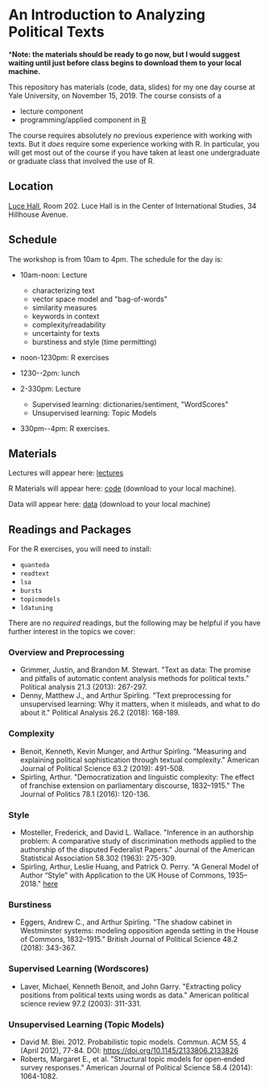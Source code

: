 # An Introduction to Analyzing Political Texts

***Note: the materials should be ready to go now, but I would suggest waiting until just before class begins to download them to your local machine.**

This repository has materials (code, data, slides) for my one day course at Yale University, on November 15, 2019. The course consists of a
* lecture component
* programming/applied component in [R](https://www.r-project.org/)

The course requires absolutely *no* previous experience with working with texts.  But it *does* require some experience working with R.  In particular, you will get most out of the course if you have taken at least one undergraduate or graduate class that involved the use of R.


## Location
[Luce Hall](https://conferencesandevents.yale.edu/about-us/venues/luce-hall), Room 202. Luce Hall is in the Center of International Studies, 34 Hillhouse Avenue.

## Schedule
The workshop is from 10am to 4pm.  The schedule for the day is: 
* 10am-noon: Lecture
  * characterizing text
  * vector space model and "bag-of-words"
  * similarity measures
  * keywords in context
  * complexity/readability
  * uncertainty for texts
  * burstiness and style (time permitting)
* noon-1230pm: R exercises

* 1230--2pm: lunch

* 2-330pm: Lecture
  * Supervised learning: dictionaries/sentiment, "WordScores"
  * Unsupervised learning: Topic Models 
* 330pm--4pm: R exercises.

## Materials
Lectures will appear here: [lectures](https://github.com/ArthurSpirling/yale_text_course/tree/master/course_lectures)

R Materials will appear here: [code](https://github.com/ArthurSpirling/yale_text_course/tree/master/R_code)  (download to your local machine). 

Data will appear here: [data](https://github.com/ArthurSpirling/yale_text_course/tree/master/data) (download to your local  machine)

## Readings and Packages
For the R exercises, you will need to install:
* `quanteda`
* `readtext`
* `lsa`
* `bursts`
* `topicmodels`
* `ldatuning`

There are no *required* readings, but the following may be helpful if you have further interest in the topics we cover:

### Overview and Preprocessing
* Grimmer, Justin, and Brandon M. Stewart. "Text as data: The promise and pitfalls of automatic content analysis methods for political texts." Political analysis 21.3 (2013): 267-297.
* Denny, Matthew J., and Arthur Spirling. "Text preprocessing for unsupervised learning: Why it matters, when it misleads, and what to do about it." Political Analysis 26.2 (2018): 168-189.

### Complexity
* Benoit, Kenneth, Kevin Munger, and Arthur Spirling. "Measuring and explaining political sophistication through textual complexity." American Journal of Political Science 63.2 (2019): 491-508.
* Spirling, Arthur. "Democratization and linguistic complexity: The effect of franchise extension on parliamentary discourse, 1832–1915." The Journal of Politics 78.1 (2016): 120-136.

### Style
* Mosteller, Frederick, and David L. Wallace. "Inference in an authorship problem: A comparative study of discrimination methods applied to the authorship of the disputed Federalist Papers." Journal of the American Statistical Association 58.302 (1963): 275-309.
* Spirling, Arthur, Leslie Huang, and Patrick O. Perry. "A General Model of Author “Style” with Application to the UK House of Commons, 1935–2018." [here](https://www.nyu.edu/projects/spirling/documents/VeryBoring.pdf)

### Burstiness
* Eggers, Andrew C., and Arthur Spirling. "The shadow cabinet in Westminster systems: modeling opposition agenda setting in the House of Commons, 1832–1915." British Journal of Political Science 48.2 (2018): 343-367.

### Supervised Learning (Wordscores)
* Laver, Michael, Kenneth Benoit, and John Garry. "Extracting policy positions from political texts using words as data." American political science review 97.2 (2003): 311-331.

### Unsupervised Learning (Topic Models)
* David M. Blei. 2012. Probabilistic topic models. Commun. ACM 55, 4 (April 2012), 77-84. DOI: https://doi.org/10.1145/2133806.2133826
* Roberts, Margaret E., et al. "Structural topic models for open‐ended survey responses." American Journal of Political Science 58.4 (2014): 1064-1082.



